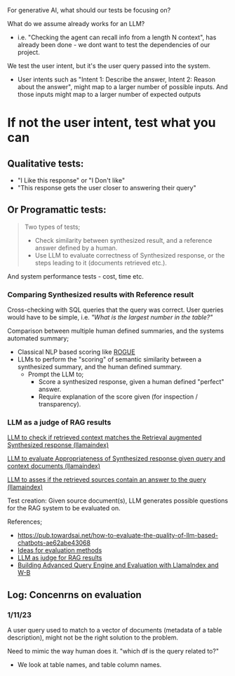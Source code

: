 For generative AI, what should our tests be focusing on?

What do we assume already works for an LLM?
- i.e. "Checking the agent can recall info from a length N context", has already been done - we dont want to test the dependencies of our project.

We test the user intent, but it's the user query passed into the system.
- User intents such as "Intent 1: Describe the answer, Intent 2: Reason about the answer", might map to a larger number of possible inputs. And those inputs might map to a larger number of expected outputs

# If not the user intent, test what you can

## Qualitative tests:
 - "I Like this response" or "I Don't like"
 - "This response gets the user closer to answering their query"

## Or Programattic tests: 

> Two types of tests;
>  - Check similarity between synthesized result, and a reference answer defined by a human.
>  - Use LLM to evaluate correctness of Synthesized response, or the steps leading to it (documents retrieved etc.).

And system performance tests - cost, time etc.

### Comparing Synthesized results with Reference result
Cross-checking with SQL queries that the query was correct. User queries would have to be simple, i.e. *"What is the largest number in the table?"*

Comparison between multiple human defined summaries, and the systems automated summary;
- Classical NLP based scoring like [ROGUE](https://huggingface.co/spaces/evaluate-metric/rouge)
- LLMs to perform the "scoring" of semantic similarity between a synthesized summary, and the human defined summary.
    - Prompt the LLM to;
        - Score a synthesized response, given a human defined "perfect" answer.
        - Require explanation of the score given (for inspection / transparency).

### LLM as a judge of RAG results

[LLM to check if retrieved context matches the Retrieval augmented Synthesized response (llamaindex)](https://gpt-index.readthedocs.io/en/v0.6.36/how_to/evaluation/evaluation.html#evaluation-of-the-response-context)

[LLM to evaluate Appropriateness of Synthesized response given query and context documents (llamaindex)](https://gpt-index.readthedocs.io/en/v0.6.36/how_to/evaluation/evaluation.html#evaluation-of-the-query-response-source-context)

[LLM to asses if the retrieved sources contain an answer to the query (llamaindex)](https://gpt-index.readthedocs.io/en/v0.6.36/how_to/evaluation/evaluation.html#id3)

Test creation: Given source document(s), LLM generates possible questions for the RAG system to be evaluated on.

References;
- https://pub.towardsai.net/how-to-evaluate-the-quality-of-llm-based-chatbots-ae62abe43068
- [Ideas for evaluation methods](https://towardsdatascience.com/how-to-measure-the-success-of-your-rag-based-llm-system-874a232b27eb)
- [LLM as judge for RAG results](https://www.databricks.com/blog/LLM-auto-eval-best-practices-RAG)
- [Building Advanced Query Engine and Evaluation with LlamaIndex and W-B](https://wandb.ai/ayush-thakur/llama-index-report/reports/Building-Advanced-Query-Engine-and-Evaluation-with-LlamaIndex-and-W-B--Vmlldzo0OTIzMjMy)

## Log: Concenrns on evaluation

### 1/11/23
A user query used to match to a vector of documents (metadata of a table description), might not be the right solution to the problem.

Need to mimic the way human does it.
    "which df is the query related to?"
 - We look at table names, and table column names.

